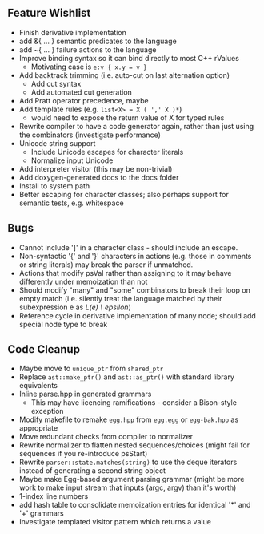 ## Feature Wishlist ##
- Finish derivative implementation
- add &{ ... } semantic predicates to the language
- add ~{ ... } failure actions to the language
- Improve binding syntax so it can bind directly to most C++ rValues
  - Motivating case is `e:v { x.y = v }`
- Add backtrack trimming (i.e. auto-cut on last alternation option)
  - Add cut syntax
  - Add automated cut generation
- Add Pratt operator precedence, maybe
- Add template rules (e.g. `list<X> = X ( ',' X )*`)
  - would need to expose the return value of X for typed rules
- Rewrite compiler to have a code generator again, rather than just using the combinators (investigate performance)
- Unicode string support
  - Include Unicode escapes for character literals
  - Normalize input Unicode
- Add interpreter visitor (this may be non-trivial)
- Add doxygen-generated docs to the docs folder
- Install to system path
- Better escaping for character classes; also perhaps support for semantic tests, e.g. whitespace

## Bugs ##
- Cannot include ']' in a character class - should include an escape.
- Non-syntactic '{' and '}' characters in actions (e.g. those in comments or string literals) may break the parser if unmatched.
- Actions that modify psVal rather than assigning to it may behave differently under memoization than not
- Should modify "many" and "some" combinators to break their loop on empty match (i.e. silently treat the language matched by their subexpression e as _L(e) \ epsilon_)
- Reference cycle in derivative implementation of many node; should add special node type to break

## Code Cleanup ##
- Maybe move to `unique_ptr` from `shared_ptr`
- Replace `ast::make_ptr()` and `ast::as_ptr()` with standard library equivalents
- Inline parse.hpp in generated grammars
  - This may have licencing ramifications - consider a Bison-style exception
- Modify makefile to remake `egg.hpp` from `egg.egg` or `egg-bak.hpp` as appropriate
- Move redundant checks from compiler to normalizer
- Rewrite normalizer to flatten nested sequences/choices (might fail for sequences if you re-introduce psStart)
- Rewrite `parser::state.matches(string)` to use the deque iterators instead of generating a second string object
- Maybe make Egg-based argument parsing grammar (might be more work to make input stream that inputs (argc, argv) than it's worth)
- 1-index line numbers
- add hash table to consolidate memoization entries for identical '*' and '+' grammars
- Investigate templated visitor pattern which returns a value
